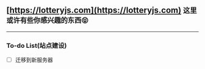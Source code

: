 ## [https://lotteryjs.com](https://lotteryjs.com) `这里或许有些你感兴趣的东西😝`
---

### To-do List(站点建设)

- [ ] 迁移到新服务器


